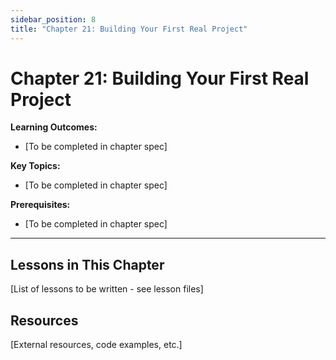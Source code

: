 ```yaml
---
sidebar_position: 8
title: "Chapter 21: Building Your First Real Project"
---
```


# Chapter 21: Building Your First Real Project

**Learning Outcomes:**
- [To be completed in chapter spec]

**Key Topics:**
- [To be completed in chapter spec]

**Prerequisites:**
- [To be completed in chapter spec]

---

## Lessons in This Chapter

[List of lessons to be written - see lesson files]

## Resources

[External resources, code examples, etc.]
